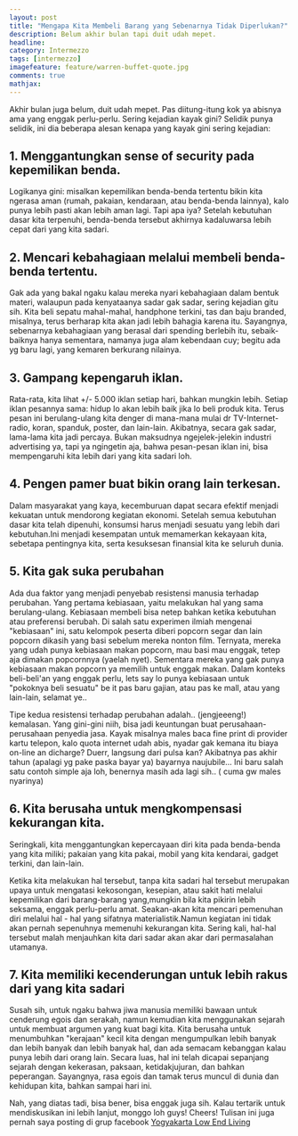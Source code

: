 ```yaml
---
layout: post
title: "Mengapa Kita Membeli Barang yang Sebenarnya Tidak Diperlukan?"
description: Belum akhir bulan tapi duit udah mepet.
headline: 
category: Intermezzo
tags: [intermezzo]
imagefeature: feature/warren-buffet-quote.jpg
comments: true
mathjax: 
---
```


Akhir bulan juga belum, duit udah mepet. Pas diitung-itung kok ya abisnya ama yang enggak perlu-perlu. Sering kejadian kayak gini? Selidik punya selidik, ini dia beberapa alesan kenapa yang kayak gini sering kejadian:

## 1. Menggantungkan sense of security pada kepemilikan benda.

Logikanya gini: misalkan kepemilikan benda-benda tertentu bikin kita ngerasa aman (rumah, pakaian, kendaraan, atau benda-benda lainnya), kalo punya lebih pasti akan lebih aman lagi. Tapi apa iya? Setelah kebutuhan dasar kita terpenuhi, benda-benda tersebut akhirnya kadaluwarsa lebih cepat dari yang kita sadari.


## 2. Mencari kebahagiaan melalui membeli benda-benda tertentu.

Gak ada yang bakal ngaku kalau mereka nyari kebahagiaan dalam bentuk materi, walaupun pada kenyataanya sadar gak sadar, sering kejadian gitu sih. Kita beli sepatu mahal-mahal, handphone terkini, tas dan baju branded, misalnya, terus berharap kita akan jadi lebih bahagia karena itu. Sayangnya, sebenarnya kebahagiaan yang berasal dari spending berlebih itu, sebaik-baiknya hanya sementara, namanya juga alam kebendaan cuy; begitu ada yg baru lagi, yang kemaren berkurang nilainya.


## 3. Gampang kepengaruh iklan.

Rata-rata, kita lihat +/- 5.000 iklan setiap hari, bahkan mungkin lebih. Setiap iklan pesannya sama: hidup lo akan lebih baik jika lo beli produk kita. Terus pesan ini berulang-ulang kita denger di mana-mana mulai dr TV-Internet-radio, koran, spanduk, poster, dan lain-lain. Akibatnya, secara gak sadar, lama-lama kita jadi percaya. Bukan maksudnya ngejelek-jelekin industri advertising ya, tapi ya ngingetin aja, bahwa pesan-pesan iklan ini, bisa mempengaruhi kita lebih dari yang kita sadari loh.


## 4. Pengen pamer buat bikin orang lain terkesan.

Dalam masyarakat yang kaya, kecemburuan dapat secara efektif
menjadi kekuatan untuk mendorong kegiatan ekonomi. Setelah semua kebutuhan dasar kita telah dipenuhi, konsumsi harus menjadi sesuatu yang lebih dari kebutuhan.Ini menjadi kesempatan untuk memamerkan kekayaan kita, sebetapa pentingnya kita, serta kesuksesan finansial kita ke seluruh dunia.


## 5. Kita gak suka perubahan

Ada dua faktor yang menjadi penyebab resistensi manusia terhadap perubahan.
Yang pertama kebiasaan, yaitu melakukan hal yang sama berulang-ulang. Kebiasaan membeli bisa netep bahkan ketika kebutuhan atau preferensi berubah. Di salah satu experimen ilmiah mengenai "kebiasaan" ini, satu kelompok peserta diberi popcorn segar dan lain popcorn dikasih yang basi sebelum mereka nonton film. Ternyata, mereka yang udah punya kebiasaan makan popcorn, mau basi mau enggak, tetep aja dimakan popcornnya (yaelah nyet). Sementara mereka yang gak punya kebiasaan makan popcorn ya memilih untuk enggak makan. Dalam konteks beli-beli'an yang enggak perlu, lets say lo punya kebiasaan untuk "pokoknya beli sesuatu" be it pas baru gajian, atau pas ke mall, atau yang lain-lain, selamat ye..

Tipe kedua resistensi terhadap perubahan adalah.. (jengjeeeng!) kemalasan. Yang gini-gini niih, bisa jadi keuntungan buat perusahaan-perusahaan penyedia jasa. Kayak misalnya males baca fine print di provider kartu telepon, kalo quota internet udah abis, nyadar gak kemana itu biaya on-line an dicharge? Duerr, langsung dari pulsa kan? Akibatnya pas akhir tahun (apalagi yg pake paska bayar ya) bayarnya naujubile... Ini baru salah satu contoh simple aja loh, benernya masih ada lagi sih.. ( cuma gw males nyarinya)


## 6. Kita berusaha untuk mengkompensasi kekurangan kita.

Seringkali, kita menggantungkan kepercayaan diri kita pada benda-benda yang kita miliki; pakaian yang kita pakai, mobil yang kita kendarai, gadget terkini, dan lain-lain.

Ketika kita melakukan hal tersebut, tanpa kita sadari hal tersebut merupakan upaya untuk mengatasi kekosongan, kesepian, atau sakit hati melalui kepemilikan dari barang-barang yang,mungkin bila kita pikirin lebih seksama, enggak perlu-perlu amat. Seakan-akan kita mencari pemenuhan diri melalui hal - hal yang sifatnya materialistik.Namun kegiatan ini tidak akan pernah sepenuhnya memenuhi kekurangan kita. Sering kali, hal-hal tersebut malah menjauhkan kita dari sadar akan akar dari permasalahan utamanya.


## 7. Kita memiliki kecenderungan untuk lebih rakus dari yang kita sadari

Susah sih, untuk ngaku bahwa jiwa manusia memiliki bawaan untuk cenderung egois dan serakah, namun kemudian kita menggunakan sejarah untuk membuat argumen yang kuat bagi kita. Kita berusaha untuk menumbuhkan "kerajaan" kecil kita dengan mengumpulkan lebih banyak dan lebih banyak dan lebih banyak hal, dan ada semacam kebanggan kalau punya lebih dari orang lain. Secara luas, hal ini telah dicapai sepanjang sejarah dengan kekerasan, paksaan, ketidakjujuran, dan bahkan peperangan. Sayangnya, rasa egois dan tamak terus muncul di dunia dan kehidupan kita, bahkan sampai hari ini.

Nah, yang diatas tadi, bisa bener, bisa enggak juga sih. Kalau tertarik untuk mendiskusikan ini lebih lanjut, monggo loh guys! Cheers!
Tulisan ini juga pernah saya posting di grup facebook [Yogyakarta Low End Living](https://facebook.com/groups/YogyakartaLowEndLiving/ "Yogyakarta Low End Living")